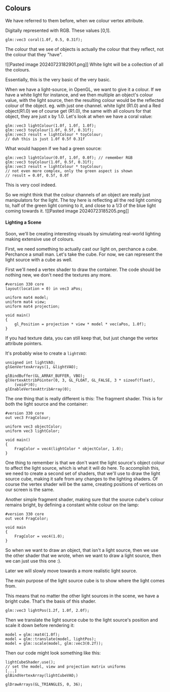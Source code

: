 ## Colours
We have referred to them before, when we colour vertex attribute. 

Digitally represented with RGB. 
These values [0,1]. 

`glm::vec3 coral(1.0f, 0.5, 0.31f);`

The colour that we see of objects is actually the colour that they reflect, not the colour that they "have". 

![[Pasted image 20240723182901.png]]
White light will be a collection of all the colours. 

Essentially, this is the very basic of the very basic. 

When we have a light-source, in OpenGL, we want to give it a colour. 
If we have a white light for instance, and we then multiple an object's colour value, with the light source, then the resulting colour would be the reflected colour of the object. 
eg. with just one channel. white light (R1.0) and a Red object(R1.0) we of course get (R1.0), the same with all colours for that object, they are just x by 1.0. 
Let's look at when we have a coral value: 

```
glm::vec3 lightColour(1.0f, 1.0f, 1.0f);
glm::vec3 toyColour(1.0f, 0.5f, 0.31f);
glm::vec3 result = lightColour * toyColour; 
// duh this is just 1.0f 0.5f 0.31f
```

What would happen if we had a green source: 
```
glm::vec3 lightColour(0.0f, 1.0f, 0.0f); // remember RGB
glm::vec3 toyColour(1.0f, 0.5f, 0.31f);
glm::vec3 result = lightColour * toyColour; 
// not even more complex, only the green aspect is shown
// result = 0.0f, 0.5f, 0.0f
```
This is very cool indeed. 

So we might think that the colour channels of an object are really just manipulators for the light.
The toy here is reflecting all the red light coming to, half of the green light coming to it, and close to a 1/3 of the blue light coming towards it.
![[Pasted image 20240723185205.png]]

#### Lighting a Scene
Soon, we'll be creating interesting visuals by simulating real-world lighting making extensive use of colours. 

First, we need something to actually cast our light on, perchance a cube. 
Perchance a small man. 
Let's take the cube. 
For now, we can represent the light source with a cube as well. 

First we'll need a vertex shader to draw the container. 
The code should be nothing new, we don't need the textures any more. 

```
#version 330 core
layout(location = 0) in vec3 aPos; 

uniform mat4 model;
uniform mat4 view; 
uniform mat4 projection;

void main() 
{ 
	gl_Position = projection * view * model * vec(aPos, 1.0f);
}
```
If you had texture data, you can still keep that, but just change the vertex attribute pointers. 

It's probably wise to create a `lightVAO`: 

```
unsigned int lightVAO;
glGenVertexArrays(1, &lightVAO);

glBindBuffer(GL_ARRAY_BUFFER, VBO);
glVertexAttribPointer(0, 3, GL_FLOAT, GL_FALSE, 3 * sizeof(float), 
	(void*)0);
glEnableVertexAttribArray(0);
```

The one thing that is really different is this: 
The fragment shader. 
This is for both the light source and the container: 
```
#version 330 core
out vec3 FragColour;

uniform vec3 objectColor;
uniform vec3 lightColor;

void main() 
{ 
	FragColor = vec4(lightColor * objectColor, 1.0);
}
```
One thing to remember is that we don't want the light source's object colour to affect the light source, which is what it will do here. 
To accomplish this, we need to create a second set of shaders, that we'll use to draw the light source cube, making it safe from any changes to the lighting shaders. 
Of course the vertex shader will be the same, creating positions of vertices on our screen is the same. 

Another simple fragment shader, making sure that the source cube's colour remains bright, by defining a constant white colour on the lamp: 
```
#version 330 core
out vec4 FragColor;

void main 
{ 
	FragColor = vec4(1.0);
}
```

So when we want to draw an object, that isn't a light source, then we use the other shader that we wrote, when we want to draw a light source, then we can just use this one :). 

Later we will slowly move towards a more realistic light source. 

The main purpose of the light source cube is to show where the light comes from. 

This means that no matter the other light sources in the scene, we have a bright cube. 
That's the basis of this shader. 

`glm::vec3 lightPos(1.2f, 1.0f, 2.0f);`

Then we translate the light source cube to the light source's position and scale it down before rendering it: 
```
model = glm::mat4(1.0f);
model = glm::translate(model, lightPos);
model = glm::scale(model, glm::vec3(0.2f));
```

Then our code might look something like this: 
```
lightCubeShader.use();
// set the model, view and projection matrix uniforms
[...]
glBindVertexArray(lightCubeVAO;)

glDrawArrays(GL_TRIANGLES, 0, 36);
```



